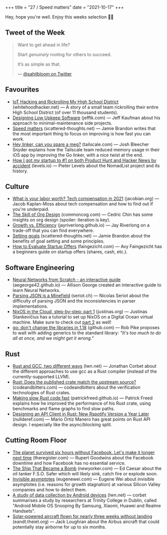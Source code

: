 +++
title = "27 / Speed matters"
date = "2021-10-17"
+++

Hey, hope you're well. Enjoy this weeks selection ✌🏻

## Tweet of the Week
> Want to get ahead in life?
>
> Start *genuinely* rooting for others to succeed.
>
> It’s as simple as that.
>
> — [@sahilbloom on Twitter](https://twitter.com/sahilbloom/status/1420851554026983435)

## Favourites
* [IoT Hacking and Rickrolling My High School District](https://whitehoodhacker.net/posts/2021-10-04-the-big-rick) (whitehoodhacker.net) — A story of a small team rickrolling their entire High School District (of over 11 thousand students). 
* [Designing Low Upkeep Software](https://www.jefftk.com/p/designing-low-upkeep-software) (jefftk.com) — Jeff Kaufman about his approach to minimal-maintenance side projects.
* [Speed matters](https://scattered-thoughts.net/writing/speed-matters/) (scattered-thoughts.net) — Jamie Brandon writes that the most important thing to focus on improving is how fast you can work.
* [Hey linker, can you spare a meg?](https://tailscale.com/blog/go-linker/) (tailscale.com) — Josh Bleecher Snyder explains how the Tailscale team reduced memory usage in their iOS app by improving the Go linker, with a nice twist at the end.
* [How I got my startup to #1 on both Product Hunt and Hacker News by accident](https://levels.io/product-hunt-hacker-news-number-one/) (levels.io) — Pieter Levels about the NomadList project and its history.

## Culture
* [What is your labor worth? Tech compensation in 2021](https://jacobian.org/2021/oct/13/tech-salaries-2021/) (jacobian.org) — Jacob Kaplan-Moss about tech compensation and how to find out if you're underpaid.
* [The Skill of Org Design](https://commoncog.com/blog/org-design-skill/) (commoncog.com) — Cedric Chin has some insights on org design (spoiler: iteration is key).
* [Growth vs. Efficiency](https://jayriverlong.github.io/2021/10/14/growth.html) (jayriverlong.github.io) — Jay Riverlong on a trade-off that you can find everywhere.
* [Setting goals](https://scattered-thoughts.net/writing/setting-goals/) (scattered-thoughts.net) — Jamie Brandon about the benefits of goal setting and some principles.
* [How to Evaluate Startup Offers](https://faingezicht.com/articles/2021/09/20/evaluating-startup-offers/) (faingezicht.com) — Avy Faingezicht has a beginners guide on startup offers (shares, cash, etc.).

## Software Engineering
* [Neural Networks from Scratch - an interactive guide](https://aegeorge42.github.io) (aegeorge42.github.io) — Allison George created an interactive guide to learn Neural Networks.
* [Parsing JSON is a Minefield](https://seriot.ch/projects/parsing_json.html) (seriot.ch) — Nicolas Seriot about the difficulty of parsing JSON and the inconsistencies in parser implementations.
* [NixOS in the Cloud, step-by-step: part 1](https://justinas.org/nixos-in-the-cloud-step-by-step-part-1) (justinas.org) — Justinas Stankevičius has a tutorial to set up NixOS on a Digital Ocean virtual machine. Make sure to check out [part 2](https://justinas.org/nixos-in-the-cloud-step-by-step-part-2) as well!
* [go: don't change the libraries in 1.18](https://github.com/golang/go/issues/48918) (github.com) — Rob Pike proposes to wait with adding generics to the standard library: _"It's too much to do all at once, and we might get it wrong."_

## Rust
* [Rust and GCC, two different ways](https://lwn.net/Articles/871283/) (lwn.net) — Jonathan Corbet about the different approaches to use gcc as a Rust compiler (instead of the currently-supported LLVM).
* [Rust: Does the published crate match the upstream source?](https://codeandbitters.com/published-crate-analysis/) (codeandbitters.com) — codeandbitters about the verification technologies of Rust crates.
* [Making slow Rust code fast](https://patrickfreed.github.io/rust/2021/10/15/making-slow-rust-code-fast.html) (patrickfreed.github.io) — Patrick Freed explains how he improved the performance of his Rust crate, using benchmarks and flame graphs to find slow paths.
* [Designing an API Client in Rust: New Rspotify Version a Year Later](https://nullderef.com/blog/web-api-client/) (nullderef.com) — Mario Ortiz Manero has great points on Rust API design. I especially like the async/blocking split.

## Cutting Room Floor
* [The planet survived six hours without Facebook. Let's make it longer next time](https://www.theregister.com/2021/10/11/facebook_opinion_column/) (theregister.com) — Rupert Goodwins about the Facebook downtime and how Facebook has no essential service.
* [The Ship That Became a Bomb](https://www.newyorker.com/magazine/2021/10/11/the-ship-that-became-a-bomb) (newyorker.com) — Ed Caesar about the oil tanker F.S.O. Safer which will likely sink, catch fire or explode soon.
* [Invisible asymptotes](https://www.eugenewei.com/blog/2018/5/21/invisible-asymptotes) (eugenewei.com) — Eugene Wei about invisible asymptotes (i.e. reasons for growth stagnation) at various Silicon Valley companies and how to detect them.
* [A study of data collection by Android devices](https://lwn.net/Articles/872639/) (lwn.net) — corbet summarises a study by researchers at Trinity College in Dublin, called "Android Mobile OS Snooping By Samsung, Xiaomi, Huawei and Realme Handsets".
* [Solar-powered aircraft flown for nearly three weeks without landing](https://eandt.theiet.org/content/articles/2021/10/solar-powered-aircraft-flown-for-nearly-three-weeks-without-landing/) (eandt.theiet.org) — Jack Loughran about the Airbus aircraft that could potentially stay airborne for up to six months.